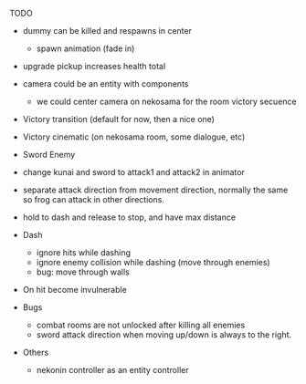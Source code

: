TODO

* dummy can be killed and respawns in center
  - spawn animation (fade in)

* upgrade pickup increases health total

* camera could be an entity with components
  - we could center camera on nekosama for the room victory secuence

* Victory transition (default for now, then a nice one)
* Victory cinematic (on nekosama room, some dialogue, etc)

* Sword Enemy

* change kunai and sword to attack1 and attack2 in animator

* separate attack direction from movement direction, normally the same so frog can attack in other directions.

* hold to dash and release to stop, and have max distance

* Dash
  - ignore hits while dashing
  - ignore enemy collision while dashing (move through enemies)
  - bug: move through walls

* On hit become invulnerable

* Bugs
  - combat rooms are not unlocked after killing all enemies
  - sword attack direction when moving up/down is always to the right.

* Others
  - nekonin controller as an entity controller
